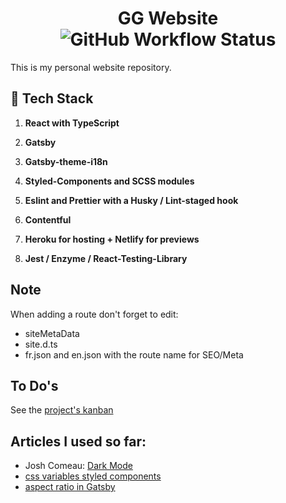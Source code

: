 <h1 align="center">
  GG Website <img alt="GitHub Workflow Status" src="https://img.shields.io/github/workflow/status/ggrassiant/gg-website/GG%20Website%20CI">
</h1> 
This is my personal website repository.

## 🚀 Tech Stack

1.  **React with TypeScript**

1.  **Gatsby**

1.  **Gatsby-theme-i18n**

1.  **Styled-Components and SCSS modules**

1.  **Eslint and Prettier with a Husky / Lint-staged hook**

1.  **Contentful**

1.  **Heroku for hosting + Netlify for previews**

1.  **Jest / Enzyme / React-Testing-Library**

## Note

When adding a route don't forget to edit:

- siteMetaData
- site.d.ts 
- fr.json and en.json with the route name for SEO/Meta

## To Do's
See the [project's kanban](https://github.com/GGrassiant/gg-website/projects/1)

## Articles I used so far:
- Josh Comeau: [Dark Mode](https://joshwcomeau.com/gatsby/dark-mode/) 
- [css variables styled components](https://ronvalstar.nl/react-styled-components-and-sass-less-variables)
- [aspect ratio in Gatsby](https://medium.com/swlh/art-direction-with-gatsby-image-the-aspect-ratio-bug-8281f7a8594c)
